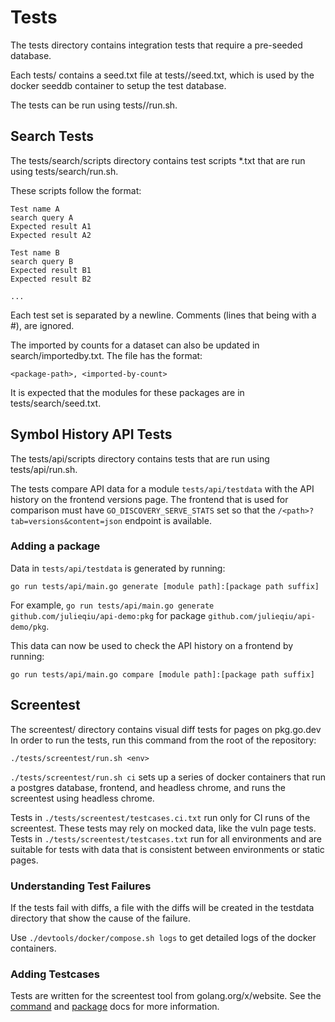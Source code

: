 # Tests

The tests directory contains integration tests that require a pre-seeded
database.

Each tests/<group> contains a seed.txt file at tests/<group>/seed.txt, which is
used by the docker seeddb container to setup the test database.

The tests can be run using tests/<group>/run.sh.

## Search Tests

The tests/search/scripts directory contains test scripts \*.txt that are run
using tests/search/run.sh.

These scripts follow the format:

```
Test name A
search query A
Expected result A1
Expected result A2

Test name B
search query B
Expected result B1
Expected result B2

...
```

Each test set is separated by a newline. Comments (lines that being with a #),
are ignored.

The imported by counts for a dataset can also be updated in
search/importedby.txt. The file has the format:

```
<package-path>, <imported-by-count>
```

It is expected that the modules for these packages are in
tests/search/seed.txt.

## Symbol History API Tests

The tests/api/scripts directory contains tests that are run
using tests/api/run.sh.

The tests compare API data for a module `tests/api/testdata` with the API
history on the frontend versions page. The frontend that is used for comparison
must have `GO_DISCOVERY_SERVE_STATS` set so that the
`/<path>?tab=versions&content=json` endpoint is available.

### Adding a package

Data in `tests/api/testdata` is generated by running:

```
go run tests/api/main.go generate [module path]:[package path suffix]
```

For example, `go run tests/api/main.go generate github.com/julieqiu/api-demo:pkg` for package
`github.com/julieqiu/api-demo/pkg`.

This data can now be used to check the API history on a frontend by running:

```
go run tests/api/main.go compare [module path]:[package path suffix]
```

## Screentest

The screentest/ directory contains visual diff tests for pages on pkg.go.dev
In order to run the tests, run this command from the root of the repository:

```
./tests/screentest/run.sh <env>
```

`./tests/screentest/run.sh ci` sets up a series of docker containers that run a
postgres database, frontend, and headless chrome, and runs the screentest using
headless chrome.

Tests in `./tests/screentest/testcases.ci.txt` run only for CI runs of the
screentest. These tests may rely on mocked data, like the vuln page tests.
Tests in `./tests/screentest/testcases.txt` run for all environments and
are suitable for tests with data that is consistent between environments or
static pages.

### Understanding Test Failures

If the tests fail with diffs, a file with the diffs will be created in the
testdata directory that show the cause of the failure.

Use `./devtools/docker/compose.sh logs` to get detailed logs of the docker containers.

### Adding Testcases

Tests are written for the screentest tool from golang.org/x/website.
See the [command](https://pkg.go.dev/golang.org/x/website/cmd/screentest) and
[package](https://pkg.go.dev/golang.org/x/website/internal/screentest) docs for
more information.
